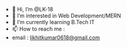 - 👋 Hi, I’m @LK-18
- 👀 I’m interested in Web Development/MERN
- 🌱 I’m currently learning B.Tech IT
- 📫 How to reach me :
- email : likhitkumar0618@gmail.com

<!---
LK-18/LK-18 is a ✨ special ✨ repository because its `README.md` (this file) appears on your GitHub profile.
You can click the Preview link to take a look at your changes.
--->
